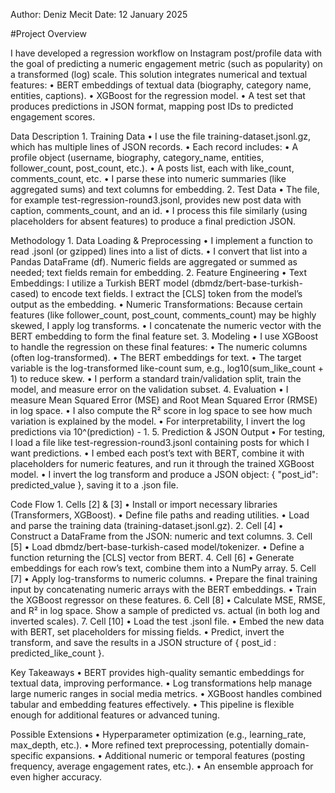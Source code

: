 Author: Deniz Mecit
Date: 12 January 2025

#Project Overview

I have developed a regression workflow on Instagram post/profile data with the goal of predicting a numeric engagement metric (such as popularity) on a transformed (log) scale. This solution integrates numerical and textual features:
	•	BERT embeddings of textual data (biography, category name, entities, captions).
	•	XGBoost for the regression model.
	•	A test set that produces predictions in JSON format, mapping post IDs to predicted engagement scores.

Data Description
	1.	Training Data
	•	I use the file training-dataset.jsonl.gz, which has multiple lines of JSON records.
	•	Each record includes:
	•	A profile object (username, biography, category_name, entities, follower_count, post_count, etc.).
	•	A posts list, each with like_count, comments_count, etc.
	•	I parse these into numeric summaries (like aggregated sums) and text columns for embedding.
	2.	Test Data
	•	The file, for example test-regression-round3.jsonl, provides new post data with caption, comments_count, and an id.
	•	I process this file similarly (using placeholders for absent features) to produce a final prediction JSON.

Methodology
	1.	Data Loading & Preprocessing
	•	I implement a function to read .jsonl (or gzipped) lines into a list of dicts.
	•	I convert that list into a Pandas DataFrame (df). Numeric fields are aggregated or summed as needed; text fields remain for embedding.
	2.	Feature Engineering
	•	Text Embeddings: I utilize a Turkish BERT model (dbmdz/bert-base-turkish-cased) to encode text fields. I extract the [CLS] token from the model’s output as the embedding.
	•	Numeric Transformations: Because certain features (like follower_count, post_count, comments_count) may be highly skewed, I apply log transforms.
	•	I concatenate the numeric vector with the BERT embedding to form the final feature set.
	3.	Modeling
	•	I use XGBoost to handle the regression on these final features:
	•	The numeric columns (often log-transformed).
	•	The BERT embeddings for text.
	•	The target variable is the log-transformed like-count sum, e.g., log10(sum_like_count + 1) to reduce skew.
	•	I perform a standard train/validation split, train the model, and measure error on the validation subset.
	4.	Evaluation
	•	I measure Mean Squared Error (MSE) and Root Mean Squared Error (RMSE) in log space.
	•	I also compute the R² score in log space to see how much variation is explained by the model.
	•	For interpretability, I invert the log predictions via 10^(prediction) - 1.
	5.	Prediction & JSON Output
	•	For testing, I load a file like test-regression-round3.jsonl containing posts for which I want predictions.
	•	I embed each post’s text with BERT, combine it with placeholders for numeric features, and run it through the trained XGBoost model.
	•	I invert the log transform and produce a JSON object: { "post_id": predicted_value }, saving it to a .json file.

Code Flow
	1.	Cells [2] & [3]
	•	Install or import necessary libraries (Transformers, XGBoost).
	•	Define file paths and reading utilities.
	•	Load and parse the training data (training-dataset.jsonl.gz).
	2.	Cell [4]
	•	Construct a DataFrame from the JSON: numeric and text columns.
	3.	Cell [5]
	•	Load dbmdz/bert-base-turkish-cased model/tokenizer.
	•	Define a function returning the [CLS] vector from BERT.
	4.	Cell [6]
	•	Generate embeddings for each row’s text, combine them into a NumPy array.
	5.	Cell [7]
	•	Apply log-transforms to numeric columns.
	•	Prepare the final training input by concatenating numeric arrays with the BERT embeddings.
	•	Train the XGBoost regressor on these features.
	6.	Cell [8]
	•	Calculate MSE, RMSE, and R² in log space. Show a sample of predicted vs. actual (in both log and inverted scales).
	7.	Cell [10]
	•	Load the test .jsonl file.
	•	Embed the new data with BERT, set placeholders for missing fields.
	•	Predict, invert the transform, and save the results in a JSON structure of { post_id : predicted_like_count }.

Key Takeaways
	•	BERT provides high-quality semantic embeddings for textual data, improving performance.
	•	Log transformations help manage large numeric ranges in social media metrics.
	•	XGBoost handles combined tabular and embedding features effectively.
	•	This pipeline is flexible enough for additional features or advanced tuning.

Possible Extensions
	•	Hyperparameter optimization (e.g., learning_rate, max_depth, etc.).
	•	More refined text preprocessing, potentially domain-specific expansions.
	•	Additional numeric or temporal features (posting frequency, average engagement rates, etc.).
	•	An ensemble approach for even higher accuracy.


